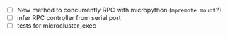 - [ ] New method to concurrently RPC with micropython (`mpremote mount`?)
- [ ] infer RPC controller from serial port
- [ ] tests for microcluster_exec
